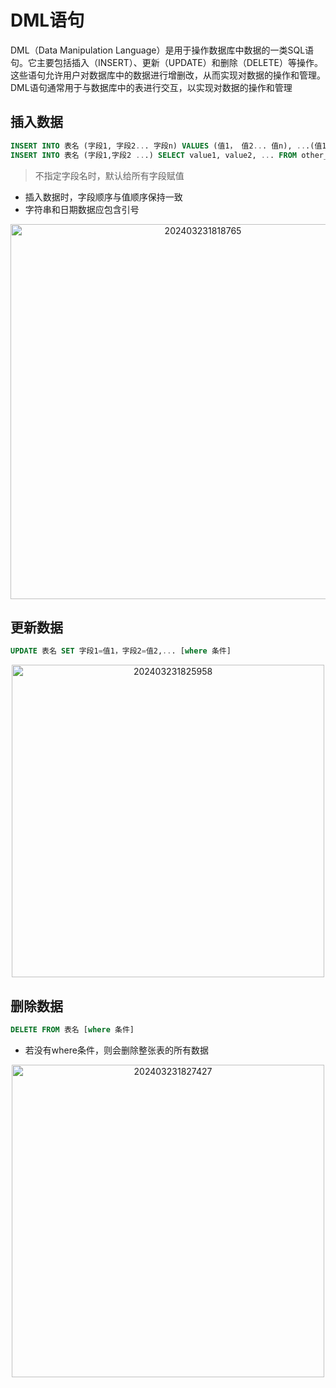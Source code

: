 # DML语句

DML（Data Manipulation Language）是用于操作数据库中数据的一类SQL语句。它主要包括插入（INSERT）、更新（UPDATE）和删除（DELETE）等操作。这些语句允许用户对数据库中的数据进行增删改，从而实现对数据的操作和管理。DML语句通常用于与数据库中的表进行交互，以实现对数据的操作和管理

## 插入数据

```sql
INSERT INTO 表名 (字段1, 字段2... 字段n) VALUES (值1， 值2... 值n), ...(值1， 值2... 值n); -- 手动插入数据
INSERT INTO 表名 (字段1,字段2 ...) SELECT value1, value2, ... FROM other_table [WHERE condition]; -- 从其他表导入数据
```

> 不指定字段名时，默认给所有字段赋值

* 插入数据时，字段顺序与值顺序保持一致
* 字符串和日期数据应包含引号

<div style="text-align: center;"><img alt='202403231818765' src='https://cdn.jsdelivr.net/gh/weno861/image/img/202403231818765.png' width=600px> </div>

## 更新数据

```sql
UPDATE 表名 SET 字段1=值1，字段2=值2,... [where 条件]
```

<div style="text-align: center;"><img alt='202403231825958' src='https://cdn.jsdelivr.net/gh/weno861/image/img/202403231825958.png' width=500px> </div>

## 删除数据

```sql
DELETE FROM 表名 [where 条件]
```

* 若没有where条件，则会删除整张表的所有数据

<div style="text-align: center;"><img alt='202403231827427' src='https://cdn.jsdelivr.net/gh/weno861/image/img/202403231827427.png' width=500px> </div>
